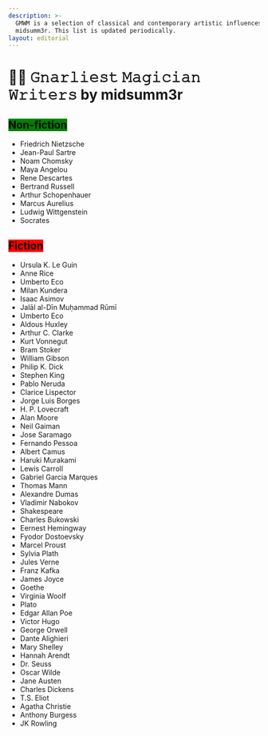 ```yaml
---
description: >-
  GMWM is a selection of classical and contemporary artistic influences at
  midsumm3r. This list is updated periodically.
layout: editorial
---
```


# 🧞‍♀️ 𝙶𝚗𝚊𝚛𝚕𝚒𝚎𝚜𝚝 𝙼𝚊𝚐𝚒𝚌𝚒𝚊𝚗 𝚆𝚛𝚒𝚝𝚎𝚛𝚜 by midsumm3r

## <mark style="background-color:green;">Non-fiction</mark>

* Friedrich Nietzsche&#x20;
* Jean-Paul Sartre
* Noam Chomsky
* Maya Angelou
* Rene Descartes
* Bertrand Russell
* Arthur Schopenhauer
* Marcus Aurelius
* Ludwig Wittgenstein
* Socrates



## <mark style="background-color:red;">Fiction</mark>

* Ursula K. Le Guin
* Anne Rice
* Umberto Eco
* Milan Kundera
* Isaac Asimov
* Jalāl al-Dīn Muḥammad Rūmī
* Umberto Eco
* Aldous Huxley
* Arthur C. Clarke
* Kurt Vonnegut
* Bram Stoker
* William Gibson
* Philip K. Dick
* Stephen King
* Pablo Neruda
* Clarice Lispector
* Jorge Luis Borges
* H. P. Lovecraft
* Alan Moore
* Neil Gaiman
* Jose Saramago
* Fernando Pessoa
* Albert Camus
* Haruki Murakami
* Lewis Carroll
* Gabriel Garcia Marques
* Thomas Mann
* Alexandre Dumas
* Vladimir Nabokov
* Shakespeare
* Charles Bukowski
* Eernest Hemingway
* Fyodor Dostoevsky
* Marcel Proust
* Sylvia Plath
* Jules Verne
* Franz Kafka
* James Joyce
* Goethe
* Virginia Woolf
* Plato
* Edgar Allan Poe
* Victor Hugo
* George Orwell
* Dante Alighieri
* Mary Shelley
* Hannah Arendt
* Dr. Seuss
* Oscar Wilde
* Jane Austen
* Charles Dickens
* T.S. Eliot
* Agatha Christie
* Anthony Burgess
* JK Rowling

